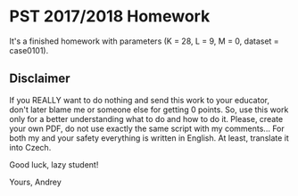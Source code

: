 # PST 2017/2018 Homework

It's a finished homework with parameters (K = 28, L = 9, M = 0, dataset = case0101).

## Disclaimer

If you REALLY want to do nothing and send this work to your educator, don't later blame me or someone else for getting 0 points.
So, use this work only for a better understanding what to do and how to do it. Please, create your own PDF, 
do not use exactly the same script with my comments... For both my and your safety everything is written in English. At least, translate 
it into Czech. 

Good luck, lazy student! 

Yours,
Andrey
